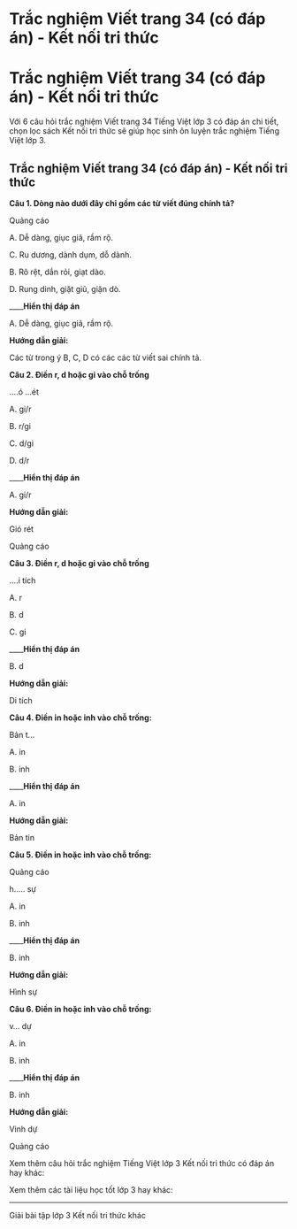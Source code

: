 # Trắc nghiệm Viết trang 34 (có đáp án) - Kết nối tri thức

# Trắc nghiệm Viết trang 34 (có đáp án) - Kết nối tri thức

Với 6 câu hỏi trắc nghiệm Viết trang 34 Tiếng Việt lớp 3 có đáp án chi tiết, chọn lọc sách Kết nối tri thức sẽ giúp học sinh ôn luyện trắc nghiệm Tiếng Việt lớp 3.

## Trắc nghiệm Viết trang 34 (có đáp án) - Kết nối tri thức

**Câu 1. Dòng nào dưới đây chỉ gồm các từ viết đúng chính tả?**

Quảng cáo

A. Dễ dàng, giục giã, rầm rộ.

C. Ru dương, dành dụm, dỗ dành.

B. Rõ rệt, dắn rỏi, giạt dào.

D. Rung dinh, giặt giũ, giặn dò.

____**Hiển thị đáp án**

A. Dễ dàng, giục giã, rầm rộ.

**Hướng dẫn giải:**

Các từ trong ý B, C, D có các các từ viết sai chính tả.

**Câu 2. Điền r, d hoặc gi vào chỗ trống**

….ó …ét 

A. gi/r

B. r/gi

C. d/gi

D. d/r

____**Hiển thị đáp án**

A. gi/r

**Hướng dẫn giải:**

Gió rét

Quảng cáo

**Câu 3. Điền r, d hoặc gi vào chỗ trống**

….i tích 

A. r

B. d

C. gi

____**Hiển thị đáp án**

B. d

**Hướng dẫn giải:**

Di tích 

**Câu 4. Điền in hoặc inh vào chỗ trống:**

Bản t…

A. in

B. inh

____**Hiển thị đáp án**

A. in

**Hướng dẫn giải:**

Bản tin 

**Câu 5. Điền in hoặc inh vào chỗ trống:**

Quảng cáo

h….. sự

A. in

B. inh

____**Hiển thị đáp án**

B. inh

**Hướng dẫn giải:**

Hình sự 

**Câu 6. Điền in hoặc inh vào chỗ trống:**

v… dự

A. in

B. inh

____**Hiển thị đáp án**

B. inh

**Hướng dẫn giải:**

Vinh dự 

Quảng cáo

Xem thêm câu hỏi trắc nghiệm Tiếng Việt lớp 3 Kết nối tri thức có đáp án hay khác:

Xem thêm các tài liệu học tốt lớp 3 hay khác:

* * *

Giải bài tập lớp 3 Kết nối tri thức khác
